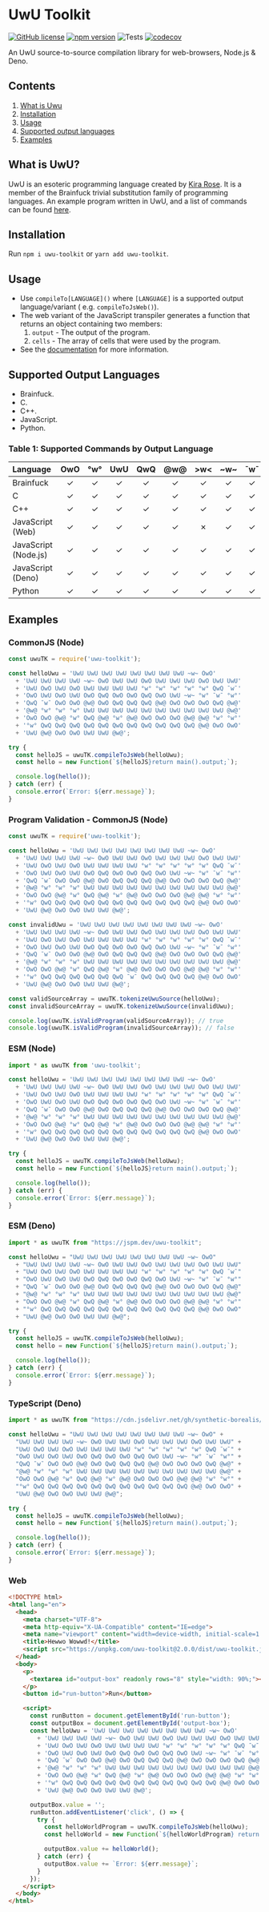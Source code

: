 # UwU Toolkit

[![GitHub license](https://img.shields.io/github/license/synthetic-borealis/uwu-toolkit)](https://github.com/synthetic-borealis/uwu-toolkit/blob/main/LICENSE)
[![npm version](https://badge.fury.io/js/uwu-toolkit.svg)](https://badge.fury.io/js/uwu-toolkit)
![Tests](https://github.com/synthetic-borealis/uwu-toolkit/actions/workflows/test.yml/badge.svg)
[![codecov](https://codecov.io/github/synthetic-borealis/uwu-toolkit/branch/main/graph/badge.svg?token=FNGQ35KT0M)](https://codecov.io/github/synthetic-borealis/uwu-toolkit)

An UwU source-to-source compilation library for web-browsers, Node.js & Deno.

## Contents

1. [What is Uwu](#what-is-uwu)
2. [Installation](#installation)
3. [Usage](#usage)
4. [Supported output languages](#supported-output-languages)
5. [Examples](#examples)

## What is UwU?

UwU is an esoteric programming language created by [Kira Rose](https://github.com/KiraDotRose). It
is a member of the Brainfuck trivial substitution family of programming languages. An example
program written in UwU, and a list of commands can be
found [here](https://github.com/KiraDotRose/UwU).

## Installation

Run `npm i uwu-toolkit` or `yarn add uwu-toolkit`.

## Usage

- Use `compileTo[LANGUAGE]()` where `[LANGUAGE]` is a supported output language/variant (
  e.g. `compileToJsWeb()`).
- The web variant of the JavaScript transpiler generates a function that returns an object
  containing two members:
  1. `output` - The output of the program.
  2. `cells` - The array of cells that were used by the program.
- See the [documentation](docs/API.md) for more information.

## Supported Output Languages

- Brainfuck.
- C.
- C++.
- JavaScript.
- Python.

### Table 1: Supported Commands by Output Language

| Language             |   OwO   |   °w°   |   UwU   |   QwQ   |   @w@   |   >w<   |  \~w\~  |   ¯w¯   | Memory Size    |
|:---------------------| :-----: | :-----: | :-----: | :-----: | :-----: | :-----: | :-----: | :-----: | :------------: |
| Brainfuck            | &check; | &check; | &check; | &check; | &check; | &check; | &check; | &check; | Not Applicable |
| C                    | &check; | &check; | &check; | &check; | &check; | &check; | &check; | &check; | 30,000         |
| C++                  | &check; | &check; | &check; | &check; | &check; | &check; | &check; | &check; | 30,000/Dynamic |
| JavaScript (Web)     | &check; | &check; | &check; | &check; | &check; | &cross; | &check; | &check; | 30,000/Dynamic |
| JavaScript (Node.js) | &check; | &check; | &check; | &check; | &check; | &check; | &check; | &check; | 30,000/Dynamic |
| JavaScript (Deno)    | &check; | &check; | &check; | &check; | &check; | &check; | &check; | &check; | 30,000/Dynamic |
| Python               | &check; | &check; | &check; | &check; | &check; | &check; | &check; | &check; | 30,000/Dynamic |

## Examples

### CommonJS (Node)

```javascript
const uwuTK = require('uwu-toolkit');

const helloUwu = 'UwU UwU UwU UwU UwU UwU UwU UwU ~w~ OwO'
  + 'UwU UwU UwU UwU ~w~ OwO UwU UwU OwO UwU UwU UwU OwO UwU UwU'
  + 'UwU OwO UwU OwO UwU UwU UwU UwU °w° °w° °w° °w° °w° QwQ ¯w¯'
  + 'OwO UwU OwO UwU OwO QwQ OwO OwO QwQ OwO UwU ~w~ °w° ¯w¯ °w°'
  + 'QwQ ¯w¯ OwO OwO @w@ OwO QwQ QwQ QwQ @w@ OwO OwO OwO QwQ @w@'
  + '@w@ °w° °w° °w° UwU UwU UwU UwU UwU UwU UwU UwU UwU UwU @w@'
  + 'OwO OwO @w@ °w° QwQ @w@ °w° @w@ OwO OwO OwO @w@ @w@ °w° °w°'
  + '°w° QwQ QwQ QwQ QwQ QwQ QwQ QwQ QwQ QwQ QwQ QwQ @w@ OwO OwO'
  + 'UwU @w@ OwO OwO UwU UwU @w@';

try {
  const helloJS = uwuTK.compileToJsWeb(helloUwu);
  const hello = new Function(`${helloJS}return main().output;`);

  console.log(hello());
} catch (err) {
  console.error(`Error: ${err.message}`);
}
```

### Program Validation - CommonJS (Node)

```javascript
const uwuTK = require('uwu-toolkit');

const helloUwu = 'UwU UwU UwU UwU UwU UwU UwU UwU ~w~ OwO'
  + 'UwU UwU UwU UwU ~w~ OwO UwU UwU OwO UwU UwU UwU OwO UwU UwU'
  + 'UwU OwO UwU OwO UwU UwU UwU UwU °w° °w° °w° °w° °w° QwQ ¯w¯'
  + 'OwO UwU OwO UwU OwO QwQ OwO OwO QwQ OwO UwU ~w~ °w° ¯w¯ °w°'
  + 'QwQ ¯w¯ OwO OwO @w@ OwO QwQ QwQ QwQ @w@ OwO OwO OwO QwQ @w@'
  + '@w@ °w° °w° °w° UwU UwU UwU UwU UwU UwU UwU UwU UwU UwU @w@'
  + 'OwO OwO @w@ °w° QwQ @w@ °w° @w@ OwO OwO OwO @w@ @w@ °w° °w°'
  + '°w° QwQ QwQ QwQ QwQ QwQ QwQ QwQ QwQ QwQ QwQ QwQ @w@ OwO OwO'
  + 'UwU @w@ OwO OwO UwU UwU @w@';

const invalidUwu = 'UwU UwU UwU UwU UwU UwU UwU UwU ~w~ OwO'
  + 'UwU UwU UwU UwU ~w~ OwO UwU UwU OwO UwU UwU UwU OwO UwU UwU'
  + 'UwU OwO UwU OwO UwU UwU UwU UwU °w° °w° °w° °w° °w° QwQ ¯w¯'
  + 'OwO UwU OwO UwU OwO QwQ OwO OwO QwQ OwO UwU ~w~ °w° ¯w¯ °w°'
  + 'QwQ ¯w¯ OwO OwO @w@ OwO QwQ QwQ QwQ @w@ OwO OwO OwO QwQ @w@'
  + '@w@ °w° °w° °w° UwU UwU UwU UwU UwU UwU UwU UwU UwU UwU @w@'
  + 'OwO OwO @w@ °w° QwQ @w@ °w° @w@ OwO OwO OwO @w@ @w@ °w° °w°'
  + '°w° QwQ QwQ QwQ QwQ QwQ QwQ ¯w¯ QwQ QwQ QwQ QwQ @w@ OwO OwO'
  + 'UwU @w@ OwO OwO UwU UwU @w@';

const validSourceArray = uwuTK.tokenizeUwuSource(helloUwu);
const invalidSourceArray = uwuTK.tokenizeUwuSource(invalidUwu);

console.log(uwuTK.isValidProgram(validSourceArray)); // true
console.log(uwuTK.isValidProgram(invalidSourceArray)); // false
```

### ESM (Node)

```javascript
import * as uwuTK from 'uwu-toolkit';

const helloUwu = 'UwU UwU UwU UwU UwU UwU UwU UwU ~w~ OwO'
  + 'UwU UwU UwU UwU ~w~ OwO UwU UwU OwO UwU UwU UwU OwO UwU UwU'
  + 'UwU OwO UwU OwO UwU UwU UwU UwU °w° °w° °w° °w° °w° QwQ ¯w¯'
  + 'OwO UwU OwO UwU OwO QwQ OwO OwO QwQ OwO UwU ~w~ °w° ¯w¯ °w°'
  + 'QwQ ¯w¯ OwO OwO @w@ OwO QwQ QwQ QwQ @w@ OwO OwO OwO QwQ @w@'
  + '@w@ °w° °w° °w° UwU UwU UwU UwU UwU UwU UwU UwU UwU UwU @w@'
  + 'OwO OwO @w@ °w° QwQ @w@ °w° @w@ OwO OwO OwO @w@ @w@ °w° °w°'
  + '°w° QwQ QwQ QwQ QwQ QwQ QwQ QwQ QwQ QwQ QwQ QwQ @w@ OwO OwO'
  + 'UwU @w@ OwO OwO UwU UwU @w@';

try {
  const helloJS = uwuTK.compileToJsWeb(helloUwu);
  const hello = new Function(`${helloJS}return main().output;`);

  console.log(hello());
} catch (err) {
  console.error(`Error: ${err.message}`);
}
```

### ESM (Deno)

```javascript
import * as uwuTK from "https://jspm.dev/uwu-toolkit";

const helloUwu = "UwU UwU UwU UwU UwU UwU UwU UwU ~w~ OwO"
  + "UwU UwU UwU UwU ~w~ OwO UwU UwU OwO UwU UwU UwU OwO UwU UwU"
  + "UwU OwO UwU OwO UwU UwU UwU UwU °w° °w° °w° °w° °w° QwQ ¯w¯"
  + "OwO UwU OwO UwU OwO QwQ OwO OwO QwQ OwO UwU ~w~ °w° ¯w¯ °w°"
  + "QwQ ¯w¯ OwO OwO @w@ OwO QwQ QwQ QwQ @w@ OwO OwO OwO QwQ @w@"
  + "@w@ °w° °w° °w° UwU UwU UwU UwU UwU UwU UwU UwU UwU UwU @w@"
  + "OwO OwO @w@ °w° QwQ @w@ °w° @w@ OwO OwO OwO @w@ @w@ °w° °w°"
  + "°w° QwQ QwQ QwQ QwQ QwQ QwQ QwQ QwQ QwQ QwQ QwQ @w@ OwO OwO"
  + "UwU @w@ OwO OwO UwU UwU @w@";

try {
  const helloJS = uwuTK.compileToJsWeb(helloUwu);
  const hello = new Function(`${helloJS}return main().output;`);

  console.log(hello());
} catch (err) {
  console.error(`Error: ${err.message}`);
}
```

### TypeScript (Deno)

```typescript
import * as uwuTK from "https://cdn.jsdelivr.net/gh/synthetic-borealis/uwu-toolkit/deno/index.ts";

const helloUwu = "UwU UwU UwU UwU UwU UwU UwU UwU ~w~ OwO" +
  "UwU UwU UwU UwU ~w~ OwO UwU UwU OwO UwU UwU UwU OwO UwU UwU" +
  "UwU OwO UwU OwO UwU UwU UwU UwU °w° °w° °w° °w° °w° QwQ ¯w¯" +
  "OwO UwU OwO UwU OwO QwQ OwO OwO QwQ OwO UwU ~w~ °w° ¯w¯ °w°" +
  "QwQ ¯w¯ OwO OwO @w@ OwO QwQ QwQ QwQ @w@ OwO OwO OwO QwQ @w@" +
  "@w@ °w° °w° °w° UwU UwU UwU UwU UwU UwU UwU UwU UwU UwU @w@" +
  "OwO OwO @w@ °w° QwQ @w@ °w° @w@ OwO OwO OwO @w@ @w@ °w° °w°" +
  "°w° QwQ QwQ QwQ QwQ QwQ QwQ QwQ QwQ QwQ QwQ QwQ @w@ OwO OwO" +
  "UwU @w@ OwO OwO UwU UwU @w@";

try {
  const helloJS = uwuTK.compileToJsWeb(helloUwu);
  const hello = new Function(`${helloJS}return main().output;`);

  console.log(hello());
} catch (err) {
  console.error(`Error: ${err.message}`);
}
```

### Web

```html
<!DOCTYPE html>
<html lang="en">
  <head>
    <meta charset="UTF-8">
    <meta http-equiv="X-UA-Compatible" content="IE=edge">
    <meta name="viewport" content="width=device-width, initial-scale=1.0">
    <title>Hewwo Wowwd!</title>
    <script src="https://unpkg.com/uwu-toolkit@2.0.0/dist/uwu-toolkit.js"></script>
  </head>
  <body>
    <p>
      <textarea id="output-box" readonly rows="8" style="width: 90%;"></textarea>
    </p>
    <button id="run-button">Run</button>

    <script>
      const runButton = document.getElementById('run-button');
      const outputBox = document.getElementById('output-box');
      const helloUwu = 'UwU UwU UwU UwU UwU UwU UwU UwU ~w~ OwO'
        + 'UwU UwU UwU UwU ~w~ OwO UwU UwU OwO UwU UwU UwU OwO UwU UwU'
        + 'UwU OwO UwU OwO UwU UwU UwU UwU °w° °w° °w° °w° °w° QwQ ¯w¯'
        + 'OwO UwU OwO UwU OwO QwQ OwO OwO QwQ OwO UwU ~w~ °w° ¯w¯ °w°'
        + 'QwQ ¯w¯ OwO OwO @w@ OwO QwQ QwQ QwQ @w@ OwO OwO OwO QwQ @w@'
        + '@w@ °w° °w° °w° UwU UwU UwU UwU UwU UwU UwU UwU UwU UwU @w@'
        + 'OwO OwO @w@ °w° QwQ @w@ °w° @w@ OwO OwO OwO @w@ @w@ °w° °w°'
        + '°w° QwQ QwQ QwQ QwQ QwQ QwQ QwQ QwQ QwQ QwQ QwQ @w@ OwO OwO'
        + 'UwU @w@ OwO OwO UwU UwU @w@';

      outputBox.value = '';
      runButton.addEventListener('click', () => {
        try {
          const helloWorldProgram = uwuTK.compileToJsWeb(helloUwu);
          const helloWorld = new Function(`${helloWorldProgram} return main().output;`);

          outputBox.value += helloWorld();
        } catch (err) {
          outputBox.value += `Error: ${err.message}`;
        }
      });
    </script>
  </body>
</html>
```
